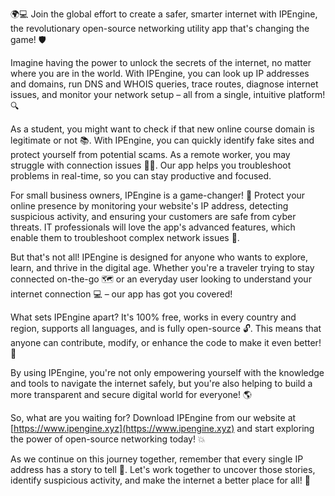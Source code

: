 🌍💻 Join the global effort to create a safer, smarter internet with IPEngine, the revolutionary open-source networking utility app that's changing the game! 🛡️

Imagine having the power to unlock the secrets of the internet, no matter where you are in the world. With IPEngine, you can look up IP addresses and domains, run DNS and WHOIS queries, trace routes, diagnose internet issues, and monitor your network setup – all from a single, intuitive platform! 🔍

As a student, you might want to check if that new online course domain is legitimate or not 📚. With IPEngine, you can quickly identify fake sites and protect yourself from potential scams. As a remote worker, you may struggle with connection issues 🏃‍♂️. Our app helps you troubleshoot problems in real-time, so you can stay productive and focused.

For small business owners, IPEngine is a game-changer! 💼 Protect your online presence by monitoring your website's IP address, detecting suspicious activity, and ensuring your customers are safe from cyber threats. IT professionals will love the app's advanced features, which enable them to troubleshoot complex network issues 🔧.

But that's not all! IPEngine is designed for anyone who wants to explore, learn, and thrive in the digital age. Whether you're a traveler trying to stay connected on-the-go 🗺️ or an everyday user looking to understand your internet connection 💻 – our app has got you covered!

What sets IPEngine apart? It's 100% free, works in every country and region, supports all languages, and is fully open-source 🔓. This means that anyone can contribute, modify, or enhance the code to make it even better! 🚀

By using IPEngine, you're not only empowering yourself with the knowledge and tools to navigate the internet safely, but you're also helping to build a more transparent and secure digital world for everyone! 🌎

So, what are you waiting for? Download IPEngine from our website at [https://www.ipengine.xyz](https://www.ipengine.xyz) and start exploring the power of open-source networking today! 💥

As we continue on this journey together, remember that every single IP address has a story to tell 📝. Let's work together to uncover those stories, identify suspicious activity, and make the internet a better place for all! 🌟